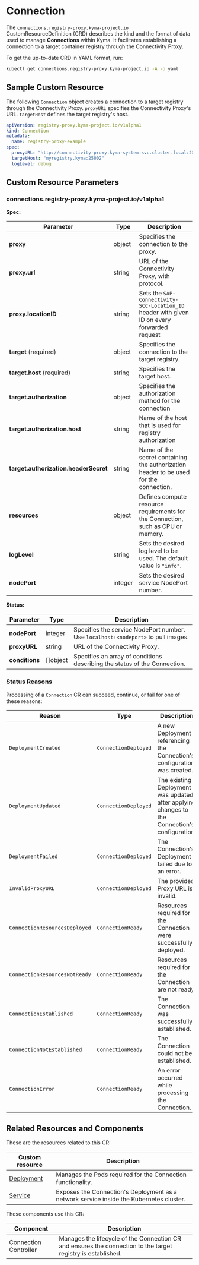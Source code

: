 # Connection

The `connections.registry-proxy.kyma-project.io` CustomResourceDefinition (CRD) describes the kind and the format of data used to manage **Connections** within Kyma. It facilitates establishing a connection to a target container registry through the Connectivity Proxy. 

To get the up-to-date CRD in YAML format, run:

```bash
kubectl get connections.registry-proxy.kyma-project.io -A -o yaml
```

## Sample Custom Resource

The following `Connection` object creates a connection to a target registry through the Connectivity Proxy. `proxyURL` specifies the Connectivity Proxy's URL. `targetHost` defines the target registry's host.

```yaml
apiVersion: registry-proxy.kyma-project.io/v1alpha1
kind: Connection
metadata:
  name: registry-proxy-example
spec:
  proxyURL: "http://connectivity-proxy.kyma-system.svc.cluster.local:20003"
  targetHost: "myregistry.kyma:25002"
  logLevel: debug
```

## Custom Resource Parameters
<!-- TABLE-START -->
### connections.registry-proxy.kyma-project.io/v1alpha1

**Spec:**

| Parameter                               | Type                           | Description                                                                                 |
| --------------------------------------- | ------------------------------ |---------------------------------------------------------------------------------------------|
| **proxy**                               | object                         | Specifies the connection to the proxy.                                                      |
| **proxy.url**                           | string                         | URL of the Connectivity Proxy, with protocol.                                               |
| **proxy.locationID**                    | string                         | Sets the `SAP-Connectivity-SCC-Location_ID` header with given ID on every forwarded request |
| **target** (required)                   | object                         | Specifies the connection to the target registry.                                            |
| **target.host** (required)              | string                         | Specifies the target host.                                                                  |
| **target.authorization**                | object                         | Specifies the authorization method for the connection                                       |
| **target.authorization.host**           | string                         | Name of the host that is used for registry authorization                                    |
| **target.authorization.headerSecret**   | string                         | Name of the secret containing the authorization header to be used for the connection.           |
| **resources**                           | object                         | Defines compute resource requirements for the Connection, such as CPU or memory.            |
| **logLevel**                            | string                         | Sets the desired log level to be used. The default value is `"info"`.                       |
| **nodePort**                            | integer                        | Sets the desired service NodePort number.                                                   |


**Status:**

| Parameter          | Type                           | Description                                                                       |
| ------------------ | ------------------------------ |-----------------------------------------------------------------------------------|
| **nodePort**       | integer                        | Specifies the service NodePort number. Use `localhost:<nodeport>` to pull images. |
| **proxyURL**       | string                         | URL of the Connectivity Proxy.                                                    |
| **conditions**     | \[\]object                     | Specifies an array of conditions describing the status of the Connection.         |

<!-- TABLE-END -->

### Status Reasons

Processing of a `Connection` CR can succeed, continue, or fail for one of these reasons:

| Reason                           | Type                 | Description                                                                                    |
| -------------------------------- | -------------------- | ---------------------------------------------------------------------------------------------- |
| `DeploymentCreated`              | `ConnectionDeployed` | A new Deployment referencing the Connection's configuration was created.                       |
| `DeploymentUpdated`              | `ConnectionDeployed` | The existing Deployment was updated after applying changes to the Connection's configuration.  |
| `DeploymentFailed`               | `ConnectionDeployed` | The Connection's Deployment failed due to an error.                                            |
| `InvalidProxyURL`                | `ConnectionDeployed` | The provided Proxy URL is invalid.                                                             |
| `ConnectionResourcesDeployed`    | `ConnectionReady`    | Resources required for the Connection were successfully deployed.                              |
| `ConnectionResourcesNotReady`    | `ConnectionReady`    | Resources required for the Connection are not ready.                                           |
| `ConnectionEstablished`         | `ConnectionReady`    | The Connection was successfully established.                                                   |
| `ConnectionNotEstablished`      | `ConnectionReady`    | The Connection could not be established.                                                       |
| `ConnectionError`                | `ConnectionReady`    | An error occurred while processing the Connection.                                             |

## Related Resources and Components

These are the resources related to this CR:

| Custom resource                                                                                       | Description                                                                             |
| ----------------------------------------------------------------------------------------------------- |-----------------------------------------------------------------------------------------|
| [Deployment](https://kubernetes.io/docs/concepts/workloads/controllers/deployment/)                   | Manages the Pods required for the Connection functionality.                             |
| [Service](https://kubernetes.io/docs/concepts/services-networking/service/)                           | Exposes the Connection's Deployment as a network service inside the Kubernetes cluster. |

These components use this CR:

| Component             | Description                                                                                                  |
|-----------------------| ------------------------------------------------------------------------------------------------------------ |
| Connection Controller | Manages the lifecycle of the Connection CR and ensures the connection to the target registry is established. |
